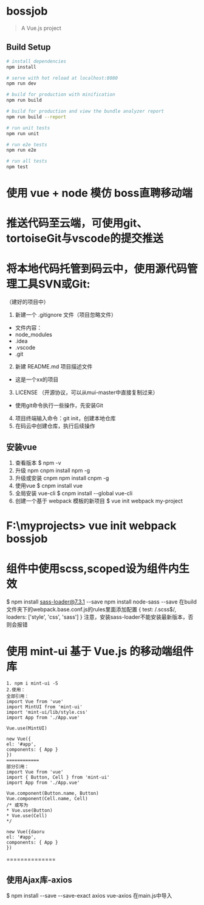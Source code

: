 # bossjob

> A Vue.js project

## Build Setup

``` bash
# install dependencies
npm install

# serve with hot reload at localhost:8080
npm run dev

# build for production with minification
npm run build

# build for production and view the bundle analyzer report
npm run build --report

# run unit tests
npm run unit

# run e2e tests
npm run e2e

# run all tests
npm test
```

# 使用 vue + node 模仿 boss直聘移动端
# 推送代码至云端，可使用git、tortoiseGit与vscode的提交推送
# 将本地代码托管到码云中，使用源代码管理工具SVN或Git:
（建好的项目中）
 1. 新建一个 .gitignore 文件（项目忽略文件）
 - 文件内容：
 - node_modules
 - .idea
 - .vscode
 - .git
 2. 新建 README.md 项目描述文件
 - 这是一个xx的项目
 3. LICENSE （开源协议，可以从mui-master中直接复制过来）
 - 使用git命令执行一些操作，先安装Git
 4. 项目终端输入命令：git init，创建本地仓库
 5. 在码云中创建仓库，执行后续操作
## 安装vue
1. 查看版本
    $ npm -v
2. 升级 npm
    cnpm install npm -g
3. 升级或安装 cnpm
    npm install cnpm -g
4. 使用vue
    $ cnpm install vue
5. 全局安装 vue-cli
    $ cnpm install --global vue-cli
6. 创建一个基于 webpack 模板的新项目
    $ vue init webpack my-project

# F:\myprojects> vue init webpack bossjob

# 组件中使用scss,scoped设为组件内生效
 $<style lang="scss" scoped></style>
npm install sass-loader@7.3.1 --save
npm install node-sass --save
在build文件夹下的webpack.base.conf.js的rules里面添加配置
  {
    test: /\.scss$/, 
    loaders: ['style', 'css', 'sass'] 
   }
   注意，安装sass-loader不能安装最新版本，否则会报错

   # 使用 mint-ui 基于 Vue.js 的移动端组件库
    1. npm i mint-ui -S
    2.使用：
    全部引用：
    import Vue from 'vue'
    import MintUI from 'mint-ui'
    import 'mint-ui/lib/style.css'
    import App from './App.vue'

    Vue.use(MintUI)

    new Vue({
    el: '#app',
    components: { App }
    })
    ============
    部分引用：
    import Vue from 'vue'
    import { Button, Cell } from 'mint-ui'
    import App from './App.vue'

    Vue.component(Button.name, Button)
    Vue.component(Cell.name, Cell)
    /* 或写为
    * Vue.use(Button)
    * Vue.use(Cell)
    */

    new Vue({daoru
    el: '#app',
    components: { App }
    })
==============
## 使用Ajax库-axios 
 $ npm install --save --save-exact axios vue-axios
 在main.js中导入
 
